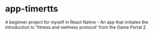 # app-timertts
A beginner project for myself in React Native - An app that imitates the introduction to 'fitness and wellness protocol' from the Game Portal 2
